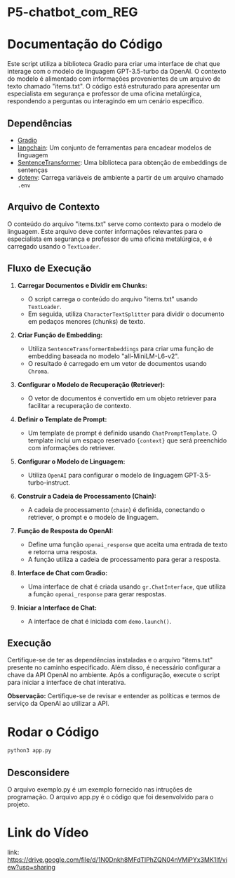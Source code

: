 # P5-chatbot_com_REG

# Documentação do Código

Este script utiliza a biblioteca Gradio para criar uma interface de chat que interage com o modelo de linguagem GPT-3.5-turbo da OpenAI. O contexto do modelo é alimentado com informações provenientes de um arquivo de texto chamado "items.txt". O código está estruturado para apresentar um especialista em segurança e professor de uma oficina metalúrgica, respondendo a perguntas ou interagindo em um cenário específico.

## Dependências
- [Gradio](https://www.gradio.app/)
- [langchain](https://github.com/as-ideas/langchain): Um conjunto de ferramentas para encadear modelos de linguagem
- [SentenceTransformer](https://www.sbert.net/): Uma biblioteca para obtenção de embeddings de sentenças
- [dotenv](https://github.com/theskumar/python-dotenv): Carrega variáveis de ambiente a partir de um arquivo chamado `.env`

## Arquivo de Contexto
O conteúdo do arquivo "items.txt" serve como contexto para o modelo de linguagem. Este arquivo deve conter informações relevantes para o especialista em segurança e professor de uma oficina metalúrgica, e é carregado usando o `TextLoader`.

## Fluxo de Execução
1. **Carregar Documentos e Dividir em Chunks:**
   - O script carrega o conteúdo do arquivo "items.txt" usando `TextLoader`.
   - Em seguida, utiliza `CharacterTextSplitter` para dividir o documento em pedaços menores (chunks) de texto.

2. **Criar Função de Embedding:**
   - Utiliza `SentenceTransformerEmbeddings` para criar uma função de embedding baseada no modelo "all-MiniLM-L6-v2".
   - O resultado é carregado em um vetor de documentos usando `Chroma`.

3. **Configurar o Modelo de Recuperação (Retriever):**
   - O vetor de documentos é convertido em um objeto retriever para facilitar a recuperação de contexto.

4. **Definir o Template de Prompt:**
   - Um template de prompt é definido usando `ChatPromptTemplate`. O template inclui um espaço reservado `{context}` que será preenchido com informações do retriever.

5. **Configurar o Modelo de Linguagem:**
   - Utiliza `OpenAI` para configurar o modelo de linguagem GPT-3.5-turbo-instruct.

6. **Construir a Cadeia de Processamento (Chain):**
   - A cadeia de processamento (`chain`) é definida, conectando o retriever, o prompt e o modelo de linguagem.

7. **Função de Resposta do OpenAI:**
   - Define uma função `openai_response` que aceita uma entrada de texto e retorna uma resposta.
   - A função utiliza a cadeia de processamento para gerar a resposta.

8. **Interface de Chat com Gradio:**
   - Uma interface de chat é criada usando `gr.ChatInterface`, que utiliza a função `openai_response` para gerar respostas.

9. **Iniciar a Interface de Chat:**
   - A interface de chat é iniciada com `demo.launch()`.

## Execução
Certifique-se de ter as dependências instaladas e o arquivo "items.txt" presente no caminho especificado. Além disso, é necessário configurar a chave da API OpenAI no ambiente. Após a configuração, execute o script para iniciar a interface de chat interativa.

**Observação:** Certifique-se de revisar e entender as políticas e termos de serviço da OpenAI ao utilizar a API.

# Rodar o Código

```python
python3 app.py
```
## Desconsidere
O arquivo exemplo.py é um exemplo fornecido nas intruções de programação. O arquivo app.py é o código que foi desenvolvido para o projeto.

# Link do Vídeo

link: https://drive.google.com/file/d/1N0Dnkh8MFdTlPhZQN04nVMiPYx3MK1If/view?usp=sharing